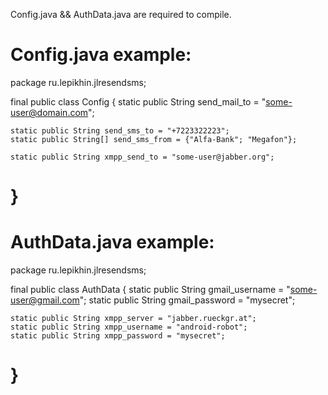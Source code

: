 
Config.java && AuthData.java are required to compile.

Config.java example:
======================================================
package ru.lepikhin.jlresendsms;

final public class Config {
	static public String send_mail_to = "some-user@domain.com";

	static public String send_sms_to = "+7223322223";
	static public String[] send_sms_from = {"Alfa-Bank"; "Megafon"};
	
	static public String xmpp_send_to = "some-user@jabber.org";
}
======================================================

AuthData.java example:
======================================================
package ru.lepikhin.jlresendsms;

final public class AuthData {
	static public String gmail_username = "some-user@gmail.com";
	static public String gmail_password = "mysecret";
	
	static public String xmpp_server = "jabber.rueckgr.at";
	static public String xmpp_username = "android-robot";
	static public String xmpp_password = "mysecret";
}
======================================================
